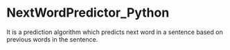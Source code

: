 # NextWordPredictor_Python
It is a prediction algorithm which predicts next word in a sentence based on previous words in the sentence.
